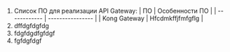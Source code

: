 1. Список ПО для реализации API Gateway:
| ПО           | Особенности ПО   |
| ------------ | ---------------- |
| Kong Gateway | Hfcdmkffjfmfgflg |
2. dffdgfdgfdg
3. fdgfdgdfgfdgf
4. fgfdgfdgf
